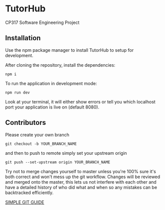 # TutorHub

CP317 Software Engineering Project

## Installation

Use the npm package manager to install TutorHub to setup for development.

After cloning the repository, install the dependencies:

```
npm i
```

To run the application in development mode:

```
npm run dev
```

Look at your terminal, it will either show errors or tell you which localhost port your application is live on (default 8080).

## Contributors

Please create your own branch

```
git checkout -b YOUR_BRANCH_NAME
```

and then to push to remote simply set your upstream origin

```
git push --set-upstream origin YOUR_BRANCH_NAME
```

Try not to merge changes yourself to master unless you're 100% sure it's both correct and won't mess up the git workflow. Changes will be reviewed and merged onto the master, this lets us not interfere with each other and have a detailed history of who did what and when so any mistakes can be backtracked efficiently.

[SIMPLE GIT GUIDE](https://rogerdudler.github.io/git-guide/)
